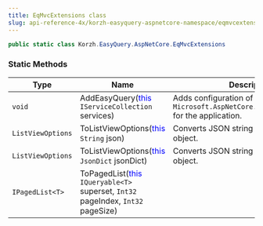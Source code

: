 ```yaml
---
title: EqMvcExtensions class
slug: api-reference-4x/korzh-easyquery-aspnetcore-namespace/eqmvcextensions-class
---
```


```csharp
public static class Korzh.EasyQuery.AspNetCore.EqMvcExtensions

```

### Static Methods

| Type | Name | Description | 
| --- | --- | --- | 
| `void` | AddEasyQuery(<span style='color: blue'>this</span> `IServiceCollection` services) | Adds configuration of `Microsoft.AspNetCore.Mvc.MvcJsonOptions` for the application. | 
| `ListViewOptions` | ToListViewOptions(<span style='color: blue'>this</span> `String` json) | Converts JSON string to `ListViewOptions` object. | 
| `ListViewOptions` | ToListViewOptions(<span style='color: blue'>this</span> `JsonDict` jsonDict) | Converts JSON string to `ListViewOptions` object. | 
| `IPagedList<T>` | ToPagedList(<span style='color: blue'>this</span> `IQueryable<T>` superset, `Int32` pageIndex, `Int32` pageSize) |  |